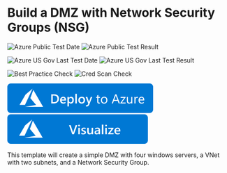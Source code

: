 # Build a DMZ with Network Security Groups (NSG)

![Azure Public Test Date](https://azurequickstartsservice.blob.core.windows.net/badges/301-dmz-nsg/PublicLastTestDate.svg)
![Azure Public Test Result](https://azurequickstartsservice.blob.core.windows.net/badges/301-dmz-nsg/PublicDeployment.svg)

![Azure US Gov Last Test Date](https://azurequickstartsservice.blob.core.windows.net/badges/301-dmz-nsg/FairfaxLastTestDate.svg)
![Azure US Gov Last Test Result](https://azurequickstartsservice.blob.core.windows.net/badges/301-dmz-nsg/FairfaxDeployment.svg)

![Best Practice Check](https://azurequickstartsservice.blob.core.windows.net/badges/301-dmz-nsg/BestPracticeResult.svg)
![Cred Scan Check](https://azurequickstartsservice.blob.core.windows.net/badges/301-dmz-nsg/CredScanResult.svg)

[![Deploy To Azure](https://raw.githubusercontent.com/Azure/azure-quickstart-templates/master/1-CONTRIBUTION-GUIDE/images/deploytoazure.svg?sanitize=true)](https://portal.azure.com/#create/Microsoft.Template/uri/https%3A%2F%2Fraw.githubusercontent.com%2FAzure%2Fazure-quickstart-templates%2Fmaster%2F301-dmz-nsg%2Fazuredeploy.json)
[![Visualize](https://raw.githubusercontent.com/Azure/azure-quickstart-templates/master/1-CONTRIBUTION-GUIDE/images/visualizebutton.svg?sanitize=true)](http://armviz.io/#/?load=https%3A%2F%2Fraw.githubusercontent.com%2FAzure%2Fazure-quickstart-templates%2Fmaster%2F301-dmz-nsg%2Fazuredeploy.json)

This template will create a simple DMZ with four windows servers, a VNet with
two subnets, and a Network Security Group.
